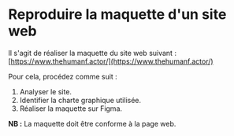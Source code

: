# Reproduire la maquette d'un site web

Il s'agit de réaliser la maquette du site web suivant : [https://www.thehumanf.actor/](https://www.thehumanf.actor/)

Pour cela, procédez comme suit :

1. Analyser le site.
2. Identifier la charte graphique utilisée.
3. Réaliser la maquette sur Figma.

**NB :** La maquette doit être conforme à la page web.
